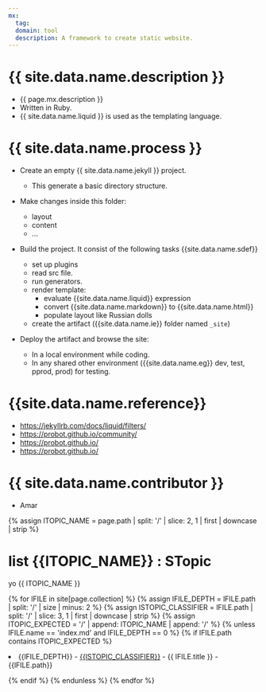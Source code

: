 ```yaml
---
mx:
  tag: 
  domain: tool
  description: A framework to create static website.
---
```



# {{ site.data.name.description }}
- {{ page.mx.description }}
- Written in Ruby.
- {{ site.data.name.liquid }} is used as the templating language.


# {{ site.data.name.process }}
- Create an empty {{ site.data.name.jekyll }} project.
  - This generate a basic directory structure.

- Make changes inside this folder:
  - layout
  - content  
  - ...

- Build the project. It consist of the  following tasks {{site.data.name.sdef}}
  - set up plugins
  - read src file.
  - run generators.
  - render template:
    - evaluate {{site.data.name.liquid}} expression
    - convert {{site.data.name.markdown}} to {{site.data.name.html}}
    - populate layout like Russian dolls
  - create the artifact ({{site.data.name.ie}} folder named `_site`)
- Deploy the artifact and browse the site:
  - In a local environment while coding.
  - In any shared other environment ({{site.data.name.eg}} dev, test, pprod, prod) for testing.


# {{site.data.name.reference}}
- https://jekyllrb.com/docs/liquid/filters/
- https://probot.github.io/community/
- https://probot.github.io/
- https://probot.github.io/

# {{ site.data.name.contributor }}
- Amar

<!-- define var -->
{% assign lTOPIC_NAME    = page.path | split: '/' | slice: 2, 1 | first | downcase | strip %}

# list {{lTOPIC_NAME}} : STopic

yo {{ lTOPIC_NAME }}

{% for lFILE in site[page.collection] %}
{% assign lFILE_DEPTH    = lFILE.path | split: '/' | size | minus: 2 %}
{% assign lSTOPIC_CLASSIFIER   = lFILE.path | split: '/' | slice: 3, 1 | first | downcase | strip %}
{% assign lTOPIC_EXPECTED = '/' | append: lTOPIC_NAME | append: '/' %}
{% unless lFILE.name == 'index.md' and lFILE_DEPTH == 0  %} 
{% if lFILE.path contains lTOPIC_EXPECTED  %} 

<li>{{lFILE_DEPTH}} -  <a href='/{{ site.baseurl }}/{{ collection.label }}/index.html'>{{lSTOPIC_CLASSIFIER}}</a> - {{ lFILE.title }} - {{lFILE.path}}</li>

{% endif %}
{% endunless %}
{% endfor %}